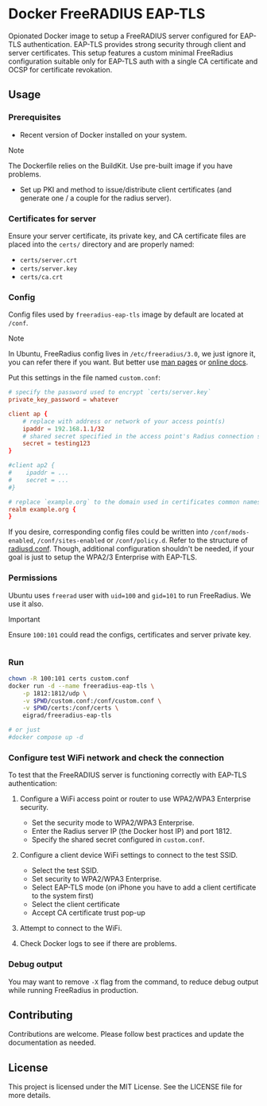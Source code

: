 # Docker FreeRADIUS EAP-TLS

Opionated Docker image to setup a FreeRADIUS server configured for EAP-TLS
authentication. EAP-TLS provides strong security through client and server
certificates. This setup features a custom minimal FreeRadius configuration
suitable only for EAP-TLS auth with a single CA certificate and OCSP for
certificate revokation.

## Usage

### Prerequisites

- Recent version of Docker installed on your system.

> [!NOTE]
> The Dockerfile relies on the BuildKit. Use pre-built image if you have
> problems.

- Set up PKI and method to issue/distribute client certificates (and generate
  one / a couple for the radius server).

### Certificates for server

Ensure your server certificate, its private key, and CA certificate files are
placed into the `certs/` directory and are properly named:
- `certs/server.crt`
- `certs/server.key`
- `certs/ca.crt`

### Config

Config files used by `freeradius-eap-tls` image by default are located at `/conf`.

> [!NOTE]
> In Ubuntu, FreeRadius config lives in `/etc/freeradius/3.0`, we just ignore
> it, you can refer there if you want. But better use
> [man pages](https://freeradius.org/radiusd/man/radiusd.conf.html) or
> [online docs](https://freeradius.org/radiusd/man/radiusd.conf.html).

Put this settings in the file named `custom.conf`:

```conf
# specify the password used to encrypt `certs/server.key`
private_key_password = whatever

client ap {
    # replace with address or network of your access point(s)
    ipaddr = 192.168.1.1/32
    # shared secret specified in the access point's Radius connection settings
    secret = testing123
}

#client ap2 {
#    ipaddr = ...
#    secret = ...
#}

# replace `example.org` to the domain used in certificates common names
realm example.org {
}
```

If you desire, corresponding config files could be written into
`/conf/mods-enabled`, `/conf/sites-enabled` or `/conf/policy.d`. Refer to the
structure of [radiusd.conf](./conf/radiusd.conf). Though, additional
configuration shouldn't be needed, if your goal is just to setup the WPA2/3
Enterprise with EAP-TLS.

### Permissions

Ubuntu uses `freerad` user with `uid=100` and `gid=101` to run FreeRadius. We
use it also.

> [!IMPORTANT]
> Ensure `100:101` could read the configs, certificates and server private key.

```
```

### Run

```bash
chown -R 100:101 certs custom.conf
docker run -d --name freeradius-eap-tls \
    -p 1812:1812/udp \
    -v $PWD/custom.conf:/conf/custom.conf \
    -v $PWD/certs:/conf/certs \
    eigrad/freeradius-eap-tls

# or just
#docker compose up -d
```

### Configure test WiFi network and check the connection

To test that the FreeRADIUS server is functioning correctly with EAP-TLS authentication:

1. Configure a WiFi access point or router to use WPA2/WPA3 Enterprise security.
   - Set the security mode to WPA2/WPA3 Enterprise.
   - Enter the Radius server IP (the Docker host IP) and port 1812.
   - Specify the shared secret configured in `custom.conf`.

2. Configure a client device WiFi settings to connect to the test SSID.
   - Select the test SSID.
   - Set security to WPA2/WPA3 Enterprise.
   - Select EAP-TLS mode (on iPhone you have to add a client certificate to the system first)
   - Select the client certificate
   - Accept CA certificate trust pop-up

4. Attempt to connect to the WiFi.

5. Check Docker logs to see if there are problems.

### Debug output

You may want to remove `-X` flag from the command, to reduce debug output while
running FreeRadius in production.

## Contributing
Contributions are welcome. Please follow best practices and update the
documentation as needed.

## License
This project is licensed under the MIT License. See the LICENSE file for more
details.
